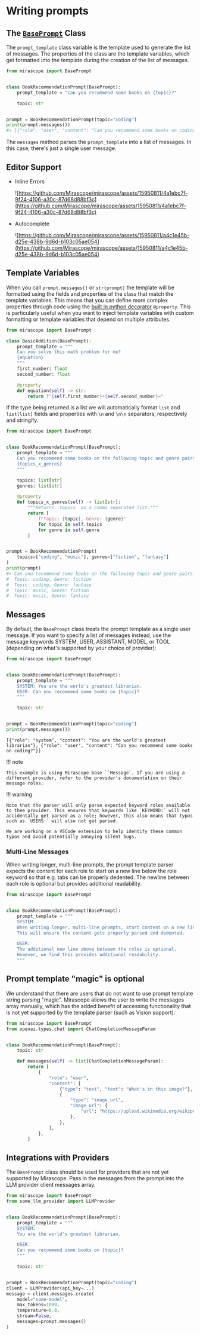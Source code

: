# Writing prompts

## The [`BasePrompt`](../api/base/prompts.md#mirascope.base.prompts.BasePrompt) Class

The `prompt_template` class variable is the template used to generate the list of messages. The properties of the class are the template variables, which get formatted into the template during the creation of the list of messages.

```python
from mirascope import BasePrompt


class BookRecommendationPrompt(BasePrompt):
    prompt_template = "Can you recommend some books on {topic}?"

    topic: str


prompt = BookRecommendationPrompt(topic="coding")
print(prompt.messages())
#> [{"role": "user", "content": "Can you recommend some books on coding?"}]
```

The `messages` method parses the `prompt_template` into a list of messages. In this case, there's just a single user message.

## Editor Support

- Inline Errors

    ![https://github.com/Mirascope/mirascope/assets/15950811/4a1ebc7f-9f24-4106-a30c-87d68d88bf3c](https://github.com/Mirascope/mirascope/assets/15950811/4a1ebc7f-9f24-4106-a30c-87d68d88bf3c)

- Autocomplete

    ![https://github.com/Mirascope/mirascope/assets/15950811/a4c1e45b-d25e-438b-9d6d-b103c05ae054](https://github.com/Mirascope/mirascope/assets/15950811/a4c1e45b-d25e-438b-9d6d-b103c05ae054)

## Template Variables

When you call `prompt.messages()` or `str(prompt)` the template will be formatted 
using the fields and properties of the class that match the template variables. This means that you can define more complex properties through code using the [built in python decorator](https://docs.python.org/3/library/functions.html#property) `@property`. This is particularly useful when you want to inject template variables with custom formatting or template variables that depend on multiple attributes.

```python
from mirascope import BasePrompt

class BasicAddition(BasePrompt):
    prompt_template = """
    Can you solve this math problem for me?
    {equation}
    """
    first_number: float
    second_number: float

    @property
    def equation(self) -> str:
        return f"{self.first_number}+{self.second_number}="
```

If the type being returned is a list we will automatically format `list` and `list[list]` fields and properties with `\n` and `\n\n` separators, respectively and stringify.

```python
from mirascope import BasePrompt


class BookRecommendationPrompt(BasePrompt):
    prompt_template = """
    Can you recommend some books on the following topic and genre pairs?
    {topics_x_genres}
    """

    topics: list[str]
    genres: list[str]

    @property
    def topics_x_genres(self) -> list[str]:
        """Returns `topics` as a comma separated list."""
        return [
            f"Topic: {topic}, Genre: {genre}"
            for topic in self.topics
            for genre in self.genre
        ]


prompt = BookRecommendationPrompt(
    topics=["coding", "music"], genres=["fiction", "fantasy"]
)
print(prompt)
#> Can you recommend some books on the following topic and genre pairs?
#  Topic: coding, Genre: fiction
#  Topic: coding, Genre: fantasy
#  Topic: music, Genre: fiction
#  Topic: music, Genre: fantasy
```

## Messages

By default, the `BasePrompt` class treats the prompt template as a single user message. If you want to specify a list of messages instead, use the message keywords SYSTEM, USER, ASSISTANT, MODEL, or TOOL (depending on what's supported by your choice of provider):

```python
from mirascope import BasePrompt


class BookRecommendationPrompt(BasePrompt):
    prompt_template = """
    SYSTEM: You are the world's greatest librarian.
    USER: Can you recommend some books on {topic}?
    """

    topic: str


prompt = BookRecommendationPrompt(topic="coding")
print(prompt.messages())
```

```
[{"role": "system", "content": "You are the world's greatest librarian"}, {"role": "user", "content": "Can you recommend some books on coding?"}]
```

!!! note

    This example is using Mirascope base ``Message`. If you are using a different provider, refer to the provider's documentation on their message roles.

!!! warning

    Note that the parser will only parse expected keyword roles available to thee provider. This ensures that keywords like `KEYWORD:` will not accidentally get parsed as a role; however, this also means that typos such as `USERS:` will also not get parsed.

    We are working on a VSCode extension to help identify these common typos and avoid potentially annoying silent bugs.

### Multi-Line Messages

When writing longer, multi-line prompts, the prompt template parser expects the content for each role to start on a new line below the role keyword so that e.g. tabs can be properly dedented. The newline between each role is optional but provides additional readability.

```python
from mirascope import BasePrompt


class BookRecommendationPrompt(BasePrompt):
    prompt_template = """
    SYSTEM:
    When writing longer, multi-line prompts, start content on a new line.
    This will ensure the content gets properly parsed and dedented.

    USER:
    The additional new line above between the roles is optional.
    However, we find this provides additional readability.
    """
```

## Prompt template "magic" is optional

We understand that there are users that do not want to use prompt template string parsing "magic". Mirascope allows the user to write the messages array manually, which has the added benefit of accessing functionality that is not yet supported by the template parser (such as Vision support).

```python
from mirascope import BasePrompt
from openai.types.chat import ChatCompletionMessageParam


class BookRecommendationPrompt(BasePrompt):
    topic: str

    def messages(self) -> list[ChatCompletionMessageParam]:
        return [
            {
                "role": "user",
                "content": [
                    {"type": "text", "text": "What's in this image?"},
                    {
                        "type": "image_url",
                        "image_url": {
                            "url": "https://upload.wikimedia.org/wikipedia/commons/thumb/d/dd/Gfp-wisconsin-madison-the-nature-boardwalk.jpg/2560px-Gfp-wisconsin-madison-the-nature-boardwalk.jpg",
                        },
                    },
                ],
            },
        ]
```

## Integrations with Providers

The `BasePrompt` class should be used for providers that are not yet supported by Mirascope. Pass in the messages from the prompt into the LLM provider client messages array.

```python
from mirascope import BasePrompt
from some_llm_provider import LLMProvider


class BookRecommendationPrompt(BasePrompt):
    prompt_template = """
    SYSTEM:
    You are the world's greatest librarian.

    USER:
    Can you recommend some books on {topic}?
    """

    topic: str


prompt = BookRecommendationPrompt(topic="coding")
client = LLMProvider(api_key=...)
message = client.messages.create(
    model="some-model",
    max_tokens=1000,
    temperature=0.0,
    stream=False,
    messages=prompt.messages()
)
```
